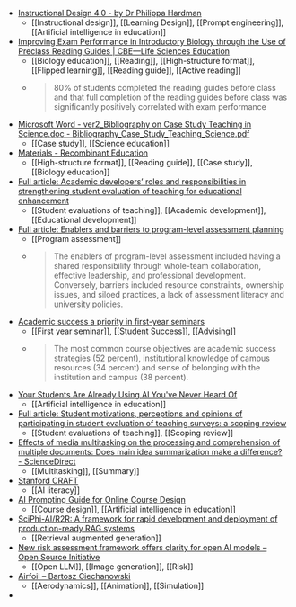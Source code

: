 - [Instructional Design 4.0 - by Dr Philippa Hardman](https://drphilippahardman.substack.com/p/instructional-design-roles-20?publication_id=926556&post_id=141940448&isFreemail=true&r=1gwis&open=false)
	- [[Instructional design]], [[Learning Design]], [[Prompt engineering]], [[Artificial intelligence in education]]
- [Improving Exam Performance in Introductory Biology through the Use of Preclass Reading Guides | CBE—Life Sciences Education](https://www.lifescied.org/doi/10.1187/cbe.16-11-0320)
	- [[Biology education]], [[Reading]], [[High-structure format]], [[Flipped learning]], [[Reading guide]], [[Active reading]]
	- > 80% of students completed the reading guides before class and that full completion of the reading guides before class was significantly positively correlated with exam performance
- [Microsoft Word - ver2_Bibliography on Case Study Teaching in Science.doc - Bibliography_Case_Study_Teaching_Science.pdf](https://static.nsta.org/case_study_docs/resources/Bibliography_Case_Study_Teaching_Science.pdf)
	- [[Case study]], [[Science education]]
- [Materials - Recombinant Education](https://www.recombinanteducation.com/materials/)
	- [[High-structure format]], [[Reading guide]], [[Case study]], [[Biology education]]
- [Full article: Academic developers’ roles and responsibilities in strengthening student evaluation of teaching for educational enhancement](https://www.tandfonline.com/doi/full/10.1080/07294360.2024.2315033)
	- [[Student evaluations of teaching]], [[Academic development]], [[Educational development]]
- [Full article: Enablers and barriers to program-level assessment planning](https://www.tandfonline.com/doi/full/10.1080/07294360.2024.2307933)
	- [[Program assessment]]
	- >The enablers of program-level assessment included having a shared responsibility through whole-team collaboration, effective leadership, and professional development. Conversely, barriers included resource constraints, ownership issues, and siloed practices, a lack of assessment literacy and university policies.
- [Academic success a priority in first-year seminars](https://www.insidehighered.com/news/student-success/academic-life/2024/02/26/academic-success-priority-first-year-seminars?mc_cid=e8cacbb07d)
	- [[First year seminar]], [[Student Success]], [[Advising]]
	- >The most common course objectives are academic success strategies (52 percent), institutional knowledge of campus resources (34 percent) and sense of belonging with the institution and campus (38 percent).
- [Your Students Are Already Using AI You've Never Heard Of](https://marcwatkins.substack.com/p/your-students-are-already-using-ai?publication_id=1283870&post_id=141928913&isFreemail=true&r=1gwis&open=false)
	- [[Artificial intelligence in education]]
- [Full article: Student motivations, perceptions and opinions of participating in student evaluation of teaching surveys: a scoping review](https://www.tandfonline.com/doi/full/10.1080/02602938.2023.2199486)
	- [[Student evaluations of teaching]], [[Scoping review]]
- [Effects of media multitasking on the processing and comprehension of multiple documents: Does main idea summarization make a difference? - ScienceDirect](https://www.sciencedirect.com/science/article/pii/S0361476X2400016X?dgcid=raven_sd_aip_email)
	- [[Multitasking]], [[Summary]]
- [Stanford CRAFT](https://craft.stanford.edu/)
	- [[AI literacy]]
- [AI Prompting Guide for Online Course Design](https://docs.google.com/document/d/1MwpEKSxSlNLSBmrAWjQdksPF4QGZfoRQkvv2zbSefOo/mobilebasic)
	- [[Course design]], [[Artificial intelligence in education]]
- [SciPhi-AI/R2R: A framework for rapid development and deployment of production-ready RAG systems](https://github.com/SciPhi-AI/R2R)
	- [[Retrieval augmented generation]]
- [New risk assessment framework offers clarity for open AI models – Open Source Initiative](https://opensource.org/blog/new-risk-assessment-framework-offers-clarity-for-open-ai-models)
	- [[Open LLM]], [[Image generation]], [[Risk]]
- [Airfoil – Bartosz Ciechanowski](https://ciechanow.ski/airfoil/)
	- [[Aerodynamics]], [[Animation]], [[Simulation]]
-